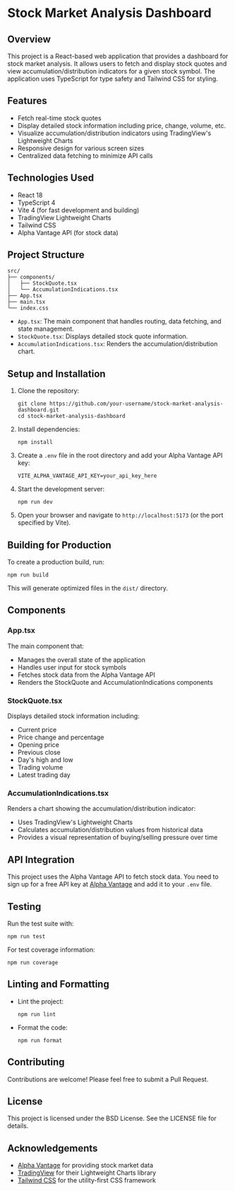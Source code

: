 # Stock Market Analysis Dashboard

## Overview

This project is a React-based web application that provides a dashboard for stock market analysis. It allows users to fetch and display stock quotes and view accumulation/distribution indicators for a given stock symbol. The application uses TypeScript for type safety and Tailwind CSS for styling.

## Features

- Fetch real-time stock quotes
- Display detailed stock information including price, change, volume, etc.
- Visualize accumulation/distribution indicators using TradingView's Lightweight Charts
- Responsive design for various screen sizes
- Centralized data fetching to minimize API calls

## Technologies Used

- React 18
- TypeScript 4
- Vite 4 (for fast development and building)
- TradingView Lightweight Charts
- Tailwind CSS
- Alpha Vantage API (for stock data)

## Project Structure

```
src/
├── components/
│   ├── StockQuote.tsx
│   └── AccumulationIndications.tsx
├── App.tsx
├── main.tsx
└── index.css
```

- `App.tsx`: The main component that handles routing, data fetching, and state management.
- `StockQuote.tsx`: Displays detailed stock quote information.
- `AccumulationIndications.tsx`: Renders the accumulation/distribution chart.

## Setup and Installation

1. Clone the repository:
   ```
   git clone https://github.com/your-username/stock-market-analysis-dashboard.git
   cd stock-market-analysis-dashboard
   ```

2. Install dependencies:
   ```
   npm install
   ```

3. Create a `.env` file in the root directory and add your Alpha Vantage API key:
   ```
   VITE_ALPHA_VANTAGE_API_KEY=your_api_key_here
   ```

4. Start the development server:
   ```
   npm run dev
   ```

5. Open your browser and navigate to `http://localhost:5173` (or the port specified by Vite).

## Building for Production

To create a production build, run:

```
npm run build
```

This will generate optimized files in the `dist/` directory.

## Components

### App.tsx

The main component that:
- Manages the overall state of the application
- Handles user input for stock symbols
- Fetches stock data from the Alpha Vantage API
- Renders the StockQuote and AccumulationIndications components

### StockQuote.tsx

Displays detailed stock information including:
- Current price
- Price change and percentage
- Opening price
- Previous close
- Day's high and low
- Trading volume
- Latest trading day

### AccumulationIndications.tsx

Renders a chart showing the accumulation/distribution indicator:
- Uses TradingView's Lightweight Charts
- Calculates accumulation/distribution values from historical data
- Provides a visual representation of buying/selling pressure over time

## API Integration

This project uses the Alpha Vantage API to fetch stock data. You need to sign up for a free API key at [Alpha Vantage](https://www.alphavantage.co/) and add it to your `.env` file.

## Testing

Run the test suite with:

```
npm run test
```

For test coverage information:

```
npm run coverage
```

## Linting and Formatting

- Lint the project:
  ```
  npm run lint
  ```

- Format the code:
  ```
  npm run format
  ```

## Contributing

Contributions are welcome! Please feel free to submit a Pull Request.

## License

This project is licensed under the BSD License. See the LICENSE file for details.

## Acknowledgements

- [Alpha Vantage](https://www.alphavantage.co/) for providing stock market data
- [TradingView](https://www.tradingview.com/lightweight-charts/) for their Lightweight Charts library
- [Tailwind CSS](https://tailwindcss.com/) for the utility-first CSS framework